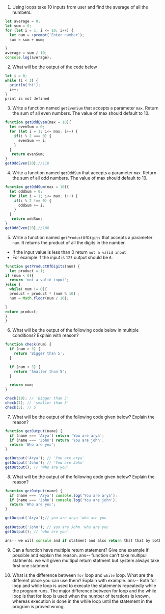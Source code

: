 1. Using loops take 10 inputs from user and find the average of all the numbers.
```js
let average = 0;
let sum = 0;
for (let i = 1; i <= 10; i++) {
  let num = +prompt(`Enter number`);
  sum = sum + num;

}
average = sum / 10;
console.log(average);
```

2. What will be the output of the code below

```js
let i = 0;
while (i < 3) {
  printIn('hi');
  i++;
}
print is not defined
```

3. Write a function named `getEvenSum` that accepts a parameter `max`. Return the sum of all even numbers. The value of max should default to 10.
```js
function getOddEven(max = 10){
  let evenSum = 0;
  for (let i = 1; i<= max; i++) {
    if(i % 2 === 0) {
      evenSum += i;
    }
  }
   return evenSum;
}
getOddEven(20);//110
```

4. Write a function named `getOddSum` that accepts a parameter `max`. Return the sum of all odd numbers. The value of max should default to 10.
```js
function getOddSum(max = 10){
  let oddSum = 0;
  for (let i = 1; i<= max; i++) {
    if(i % 2 !== 0) {
      oddSum += i;
    }
  }
   return oddSum;
}
getOddEven(20);//100
```
5. Write a function named `getProductOfDigits` that accepts a parameter `num`. It returns the product of all the digits in the number.

- If the input value is less than 0 return `not a valid input`
- For example if the input is `123` output should be `6`.
```js
function getProductOfDigits(num) {
  let product = 1;
if (num < 0){
  return 'not a valid input';
}else {
  while( num != 0){
  product = product * (num % 10) ;
  num = Math.floor(num / 10);

}
return product;
}
}
```

6. What will be the output of the following code below in multiple conditions? Explain with reason?

```js
function check(num) {
  if (num > 5) {
    return 'Bigger than 5';
  }

  if (num < 5) {
    return 'Smaller than 5';
  }

  return num;
}

check(10); // 'Bigger than 5'
check(1); // 'smaller than 5'
check(5); // 5
```

7. What will be the output of the following code given below? Explain the reason?

```js
function getOutput(name) {
  if (name === 'Arya') return 'You are arya';
  if (name === 'John') return 'You are john';
  return 'Who are you';
}

getOutput('Arya'); // 'You are arya'
getOutput('John'); // 'You are John'
getOutput(); // 'Who are you'
```

8. What will be the output of the following code given below? Explain the reason?

```js
function getOutput(name) {
  if (name === 'Arya') console.log('You are arya');
  if (name === 'John') console.log('You are john');
  return 'Who are you';
}

getOutput('Arya');// you are arya 'who are you
                   
getOutput('John'); // you are John 'who are you
getOutput(); // 'who are you'

ans-- we will console and if statment and also return that that by both the statment will come when we apply this function
```

9. Can a function have multiple return statement? Give one example if possible and explain the reason.
ans-- function can't take multipul statments. we will given multipul return statment but system always take first one statment.

10. What is the difference between `for` loop and `while` loop. What are the different place you can use them? Explain with example.
ans-- Both for loop and while loop is used to execute the statements repeatedly while the program runs. The major difference between for loop and the while loop is that for loop is used when the number of iterations is known, whereas execution is done in the while loop until the statement in the program is proved wrong.

